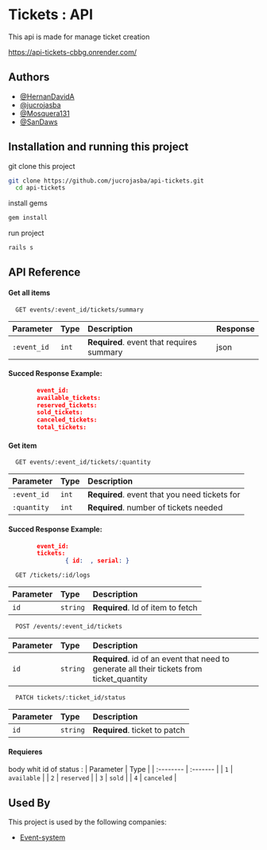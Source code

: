 
# Tickets : API

This api is made for manage ticket creation


https://api-tickets-cbbg.onrender.com/


## Authors

- [@HernanDavidA](https://www.github.com/HernanDavidA)
- [@jucrojasba ](https://www.github.com/jucrojasba)
- [@Mosquera131 ](https://www.github.com/Mosquera131)
- [@SanDaws ](https://www.github.com/SanDaws )


## Installation and running this project

git clone this project

```bash
git clone https://github.com/jucrojasba/api-tickets.git
  cd api-tickets
```
install gems
```bash
gem install
```
run project
```bash
rails s
```

    
## API Reference

#### Get all items

```http
  GET events/:event_id/tickets/summary
```

| Parameter | Type     | Description                |Response|
| :-------- | :------- | :------------------------- |:----------|
| `:event_id` | `int` | **Required**. event  that requires summary |json|

#### Succed Response Example:
```JSON
        event_id: 
        available_tickets: 
        reserved_tickets: 
        sold_tickets:
        canceled_tickets: 
        total_tickets: 
```

#### Get item

```http
  GET events/:event_id/tickets/:quantity
```

| Parameter | Type     | Description                       |
| :-------- | :------- | :-------------------------------- |
| `:event_id`      | `int` | **Required**. event that you need tickets for   |
| `:quantity`      | `int` | **Required**. number of tickets needed|

#### Succed Response Example:
```JSON
        event_id: 
        tickets:
                { id:  , serial: }
```


```http
  GET /tickets/:id/logs
```

| Parameter | Type     | Description                       |
| :-------- | :------- | :-------------------------------- |
| `id`      | `string` | **Required**. Id of item to fetch |

```http
  POST /events/:event_id/tickets
```

| Parameter | Type     | Description                       |
| :-------- | :------- | :-------------------------------- |
| `id`      | `string` | **Required**. id of an event that need to generate all their tickets from ticket_quantity  |

```http
  PATCH tickets/:ticket_id/status
```

| Parameter | Type     | Description                       |
| :-------- | :------- | :-------------------------------- |
| `id`      | `string` | **Required**. ticket to patch |

#### Requieres
body whit id of status :
| Parameter | Type     | 
| :-------- | :------- | 
| `1`      | `available` |
| `2`      | `reserved` |
| `3`      | `sold` |
| `4`      | `canceled` |








## Used By

This project is used by the following companies:

- [Event-system](https://github.com/Riwi-io-Medellin/Rails-event-system )


